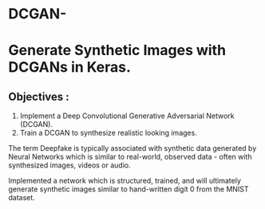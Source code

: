 # DCGAN-
<h1>Generate Synthetic Images with DCGANs in Keras.</h1>
<h2>Objectives :</h2>
<ol>
    <li>Implement a Deep Convolutional Generative Adversarial Network (DCGAN).</li>
    <li>Train a DCGAN to synthesize realistic looking images.</li>
</ol>
<p>The term Deepfake is typically associated with synthetic data generated by Neural Networks which is similar to real-world, observed data - often with synthesized images, videos or audio.</p>

<p> Implemented a network which is structured, trained, and will ultimately generate synthetic images similar to hand-written digit 0 from the MNIST dataset.</p>

